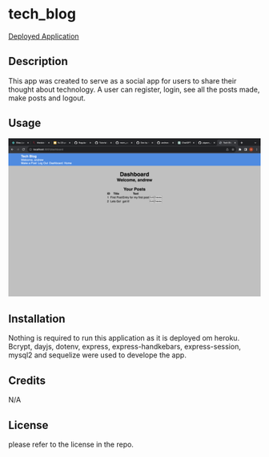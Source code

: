 # tech_blog
[Deployed Application]()
## Description
This app was created to serve as a social app for users to share their thought about technology. A user can register, login, see all the posts made, make posts and logout.
## Usage
![Alt Text](./public/images/screenshot%201.png)
## Installation
Nothing is required to run this application as it is deployed om heroku. Bcrypt, dayjs, dotenv, express, express-handkebars, express-session, mysql2 and sequelize were used to develope the app.
## Credits
N/A
## License
please refer to the license in the repo.